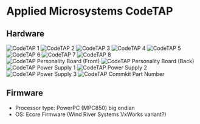# Applied Microsystems CodeTAP
## Hardware
![CodeTAP 1](https://github.com/Necrosys/x86-JTAG-Information/blob/master/Hardware/CodeTAP/CodeTAP_1.jpg)
![CodeTAP 2](https://github.com/Necrosys/x86-JTAG-Information/blob/master/Hardware/CodeTAP/CodeTAP_2.jpg)
![CodeTAP 3](https://github.com/Necrosys/x86-JTAG-Information/blob/master/Hardware/CodeTAP/CodeTAP_3.jpg)
![CodeTAP 4](https://github.com/Necrosys/x86-JTAG-Information/blob/master/Hardware/CodeTAP/CodeTAP_4.jpg)
![CodeTAP 5](https://github.com/Necrosys/x86-JTAG-Information/blob/master/Hardware/CodeTAP/CodeTAP_5.jpg)
![CodeTAP 6](https://github.com/Necrosys/x86-JTAG-Information/blob/master/Hardware/CodeTAP/CodeTAP_6.jpg)
![CodeTAP 7](https://github.com/Necrosys/x86-JTAG-Information/blob/master/Hardware/CodeTAP/CodeTAP_7.jpg)
![CodeTAP 8](https://github.com/Necrosys/x86-JTAG-Information/blob/master/Hardware/CodeTAP/CodeTAP_8.jpg)
![CodeTAP Personality Board (Front)](https://github.com/Necrosys/x86-JTAG-Information/blob/master/Hardware/CodeTAP/CodeTAP_PB_Front.jpg)
![CodeTAP Personality Board (Back)](https://github.com/Necrosys/x86-JTAG-Information/blob/master/Hardware/CodeTAP/CodeTAP_PB_Back.jpg)
![CodeTAP Power Supply 1](https://github.com/Necrosys/x86-JTAG-Information/blob/master/Hardware/CodeTAP/CodeTAP_PS.jpg)
![CodeTAP Power Supply 2](https://github.com/Necrosys/x86-JTAG-Information/blob/master/Hardware/CodeTAP/CodeTAP_PS2.jpg)
![CodeTAP Power Supply 3](https://github.com/Necrosys/x86-JTAG-Information/blob/master/Hardware/CodeTAP/CodeTAP_PS3.jpg)
![CodeTAP Commkit Part Number](https://github.com/Necrosys/x86-JTAG-Information/blob/master/Hardware/CodeTAP/CodeTAP_CK.jpg)
## Firmware
* Processor type: PowerPC (MPC850) big endian
* OS: Ecore Firmware (Wind River Systems VxWorks variant?)
